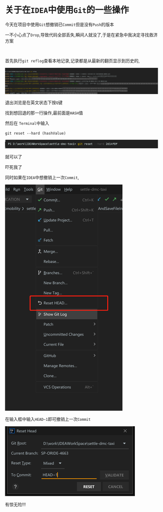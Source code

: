 # 关于在`IDEA`中使用`Git`的一些操作

今天在项目中使用`Git`想撤销已`Commit`但是没有`Push`的版本


一不小心点了`Drop`,导致代码全部丢失,瞬间人就没了,于是在紧急中我决定寻找救济方案

<br/>


首先执行`git reflog`查看本地记录,记录都是从最新的翻页显示到历史的,


![图 1](../images/be62f7e4b29b6e27e8e758b80873d4f73facb0edf41b015a04c14a718ebe99e7.png)  

退出浏览是在英文状态下按`Q`键

找到想回退的那一行操作,最前面是`HASH`值

然后在 `Terminal`中输入

`git reset --hard (hashValue)`

![图 2](../images/de7a5125ea8fb624b91f6b8f87b85195bac581e95b19cb292def013e48d88847.png)  

就可以了

吓死我了


同时如果在`IDEA`中想撤销上一次`Commit`,

![图 3](../images/5f183aa249b7e77bf589e71bc2dc29ca62593d24b34a93d77f411075267375c8.png)  

在输入框中输入`HEAD~1`即可撤销上一次`Commit`

![图 4](../images/edb5cb27eccde06ba9466be601cf6021856af3d3d52107d2734241e66ac0d41f.png)  




有惊无险!!!